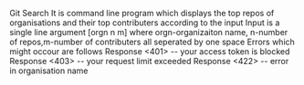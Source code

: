Git Search
It is command line program which displays the top repos of organisations and their top contributers according to the input
Input is a single line argument [orgn n m] where orgn-organizaiton name, n-number of repos,m-number of contributers all seperated by one space
Errors which might occour are follows
Response <401> -- your access token is blocked
Response <403> -- your request limit exceeded
Response <422> -- error in organisation name
